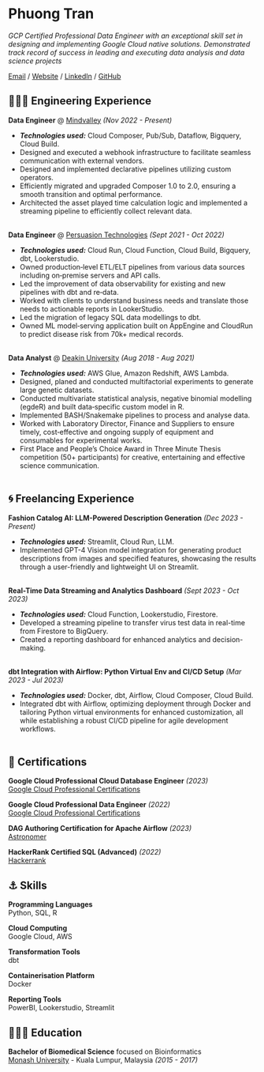 # Phuong Tran

_GCP Certified Professional Data Engineer with an exceptional skill set in designing and implementing Google Cloud native solutions.
Demonstrated track record of success in leading and executing data analysis and data science projects_ <br>

[Email](mailto:nphuongtran94@gmail.com) / [Website](themoonrider.github.io/) / [LinkedIn](https://www.linkedin.com/in/phuongtran194/) / [GitHub](https://github.com/themoonrider/)
## 👩🏼‍💻 Engineering Experience

**Data Engineer** @ [Mindvalley](https://mindvalley.com) _(Nov 2022 - Present)_ <br>
  - **_Technologies used:_** Cloud Composer, Pub/Sub, Dataflow, Bigquery, Cloud Build.
  - Designed and executed a webhook infrastructure to facilitate seamless communication with external vendors.
  - Designed and implemented declarative pipelines utilizing custom operators.
  - Efficiently migrated and upgraded Composer 1.0 to 2.0, ensuring a smooth transition and optimal performance.
  - Architected the asset played time calculation logic and implemented a streaming pipeline to efficiently collect relevant data.
<br><br>

**Data Engineer** @ [Persuasion Technologies](https://www.impersuasion.com/) _(Sept 2021 - Oct 2022)_ <br>
  - **_Technologies used:_** Cloud Run, Cloud Function, Cloud Build, Bigquery, dbt, Lookerstudio.
  - Owned production‑level ETL/ELT pipelines from various data sources including on‑premise servers and API calls.
  - Led the improvement of data observability for existing and new pipelines with dbt and re‑data.
  - Worked with clients to understand business needs and translate those needs to actionable reports in LookerStudio.
  - Led the migration of legacy SQL data modellings to dbt.
  - Owned ML model‑serving application built on AppEngine and CloudRun to predict disease risk from 70k+ medical records.
<br><br>

**Data Analyst** @ [Deakin University](https://www.deakin.edu.au/) _(Aug 2018 - Aug 2021)_ <br>
  - **_Technologies used:_** AWS Glue, Amazon Redshift, AWS Lambda.
  - Designed, planed and conducted multifactorial experiments to generate large genetic datasets.
  - Conducted multivariate statistical analysis, negative binomial modelling (egdeR) and built data‑specific custom model in R.
  - Implemented BASH/Snakemake pipelines to process and analyse data.
  - Worked with Laboratory Director, Finance and Suppliers to ensure timely, cost‑effective and ongoing supply of equipment and consumables for experimental works.
  - First Place and People’s Choice Award in Three Minute Thesis competition (50+ participants) for creative, entertaining and effective science communication.
    <br><br>

## 🌀 Freelancing Experience

**Fashion Catalog AI: LLM-Powered Description Generation**  _(Dec 2023 - Present)_ <br>
  - **_Technologies used:_** Streamlit, Cloud Run, LLM.
  - Implemented GPT-4 Vision model integration for generating product descriptions from images and specified features, showcasing the results through a user-friendly and lightweight UI on Streamlit.
<br><br>

**Real-Time Data Streaming and Analytics Dashboard** _(Sept 2023 - Oct 2023)_ <br>
  - **_Technologies used:_**  Cloud Function, Lookerstudio, Firestore.
  - Developed a streaming pipeline to transfer virus test data in real-time from Firestore to BigQuery.
  - Created a reporting dashboard for enhanced analytics and decision-making.
<br><br>

**dbt Integration with Airflow: Python Virtual Env and CI/CD Setup**  _(Mar 2023 - Jul 2023)_ <br>
  - **_Technologies used:_**  Docker, dbt, Airflow, Cloud Composer, Cloud Build.
  - Integrated dbt with Airflow, optimizing deployment through Docker and tailoring Python virtual environments for enhanced customization, all while establishing a robust CI/CD pipeline for agile development workflows.
    <br><br>

## 📌 Certifications

**Google Cloud Professional Cloud Database Engineer** _(2023)_<br>
[Google Cloud Professional Certifications](https://www.credential.net/profile/phuongtran504977/wallet)
<br>

**Google Cloud Professional Data Engineer** _(2022)_<br>
[Google Cloud Professional Certifications](https://www.credential.net/profile/phuongtran504977/wallet)
<br>

**DAG Authoring Certification for Apache Airflow** _(2023)_<br>
[Astronomer](https://www.credly.com/badges/3f79e152‑2737‑46c9‑ac4e‑d0d2c9526e19/public_url)
<br>

**HackerRank Certified SQL (Advanced)** _(2022)_<br>
[Hackerrank](https://www.hackerrank.com/certificates/29385c33fa5c)
<br>
  
## ⚓ Skills

**Programming Languages**
<br>Python, SQL, R<br>

**Cloud Computing**
<br>Google Cloud, AWS<br>

**Transformation Tools**
<br>dbt<br>
  
**Containerisation Platform**
<br>Docker<br>

**Reporting Tools**
<br>PowerBI, Lookerstudio, Streamlit<br>

## 👩🏼‍🎓 Education

**Bachelor of Biomedical Science** focused on Bioinformatics<br>
[Monash University](https://www.monash.edu.my/) - Kuala Lumpur, Malaysia _(2015 - 2017)_ <br>
